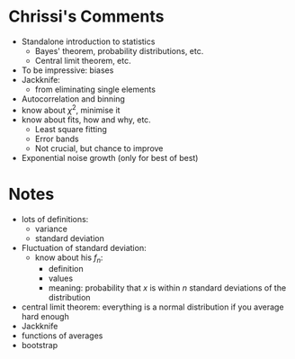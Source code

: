 # Chrissi's Comments

- Standalone introduction to statistics
	- Bayes' theorem, probability distributions, etc.
	- Central limit theorem, etc.
- To be impressive: biases
- Jackknife:
	- from eliminating single elements
- Autocorrelation and binning
- know about $\chi^2$, minimise it
- know about fits, how and why, etc.
	- Least square fitting
	- Error bands
	- Not crucial, but chance to improve
- Exponential noise growth (only for best of best)


# Notes

- lots of definitions:
	- variance
	- standard deviation
- Fluctuation of standard deviation:
	- know about his $f_n$:
		- definition
		- values
		- meaning: probability that $x$ is within $n$ standard deviations of the distribution
- central limit theorem: everything is a normal distribution if you average hard enough
- Jackknife
- functions of averages
- bootstrap